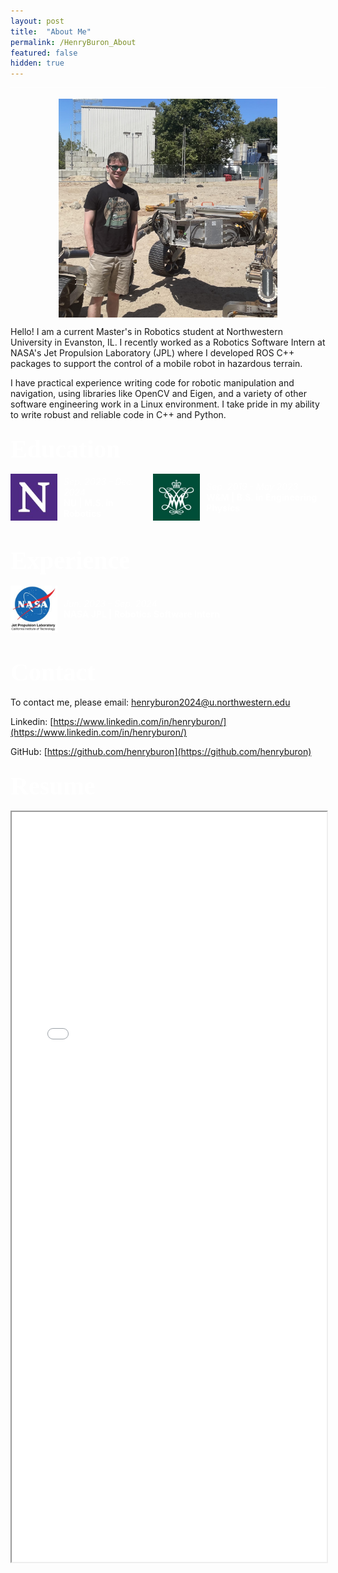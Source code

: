 ```yaml
---
layout: post
title:  "About Me"
permalink: /HenryBuron_About
featured: false
hidden: true
---
```


<div style="background-color: white; height: 1px;"></div>


<br>
<img src="/assets/images/headshot.jpeg" style="width: 350px; height: auto; margin: 0 auto; display: block;">

Hello! I am a current Master's in Robotics student at Northwestern University in Evanston, IL. I recently worked as a Robotics Software Intern at NASA's Jet Propulsion Laboratory (JPL) where I developed ROS C++ packages to support the control of a mobile robot in hazardous terrain.

I have practical experience writing code for robotic manipulation and navigation, using libraries like OpenCV and Eigen, and a variety of other software engineering work in a Linux environment. I take pride in my ability to write robust and reliable code in C++ and Python.
<br>
<!-- <br> -->
<!-- I am passionate about autonomous systems, computer vision, and mobile robotics, and I am currently seeking a full-time role in robotics and software engineering. -->


### <a style="color: white; font-size:40px; font-family: 'Times New Roman', Times, serif;">Education</a>

<div style="display: flex; align-items: center; color: white;">
    <img src="/assets/images/nu.jpeg" style="width: 75px; height: auto; margin-right: 10px;">
    <div>
        <i>Sep. 2023 - Dec. 2024</i> <br>
        <b>NU | M.S. in Robotics</b>
    </div>
    <!-- Additional image placed here -->
    <img src="/assets/images/wm.jpeg" style="width: 75px; height: auto; margin-left: 20px;">
    <div style="margin-left: 10px;"> <!-- Adjusted margin-left for the text div -->
        <i>Sep. 2019 - May 2023</i> <br>
        <b>W&M | B.S. in Engineering Physics</b>
    </div>
</div>
<br>

### <a style="color: white; font-size:40px; font-family: 'Times New Roman', Times, serif;">Experience</a>
<div style="display: flex; align-items: center; color: white;">
    <img src="/assets/images/nasa_jpl.jpeg" style="width: 75px; height: auto; margin-right: 10px;">
    <div>
        <i>Jun. 2023 - Sep. 2024</i> <br>
        <b>NASA JPL | Robotics Software Intern</b>
    </div>
</div>
<br>



### <a style="color: white; font-size:40px; font-family: 'Times New Roman', Times, serif;">Contact</a>

To contact me, please email: <a href="mailto:henryburon2024@u.northwestern.edu">henryburon2024@u.northwestern.edu</a>

Linkedin: [https://www.linkedin.com/in/henryburon/](https://www.linkedin.com/in/henryburon/)

GitHub: [https://github.com/henryburon](https://github.com/henryburon)



### <a style="color: white; font-size:40px; font-family: 'Times New Roman', Times, serif;">Resume</a>


<div style="text-align: center;">
    <iframe src="_pages/HenryBuronResume.pdf" width="100%" height="1200px" style="display: inline-block;"></iframe>
</div>